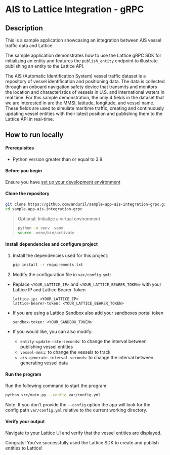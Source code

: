 # AIS to Lattice Integration - gRPC

## Description
This is a sample application showcasing an integration between AIS vessel traffic data and Lattice.

The sample application demonstrates how to use the Lattice gRPC SDK for initializing an entity and features the `publish_entity` endpoint to illustrate publishing an entity to the Lattice API.

The AIS (Automatic Identification System) vessel traffic dataset is a repository of vessel identification and positioning data. The data is collected through an onboard navigation safety device that transmits and monitors the location and characteristics of vessels in U.S. and international waters in real time. For this sample demonstration, the only 4 fields in the dataset that we are interested in are the MMSI, latitude, longitude, and vessel name. These fields are used to simulate maritime traffic, creating and continuously updating vessel entities with their latest position and publishing them to the Lattice API in real-time.

## How to run locally

#### Prerequisites
- Python version greater than or equal to 3.9

#### Before you begin
Ensure you have [set up your development environment](https://docs.anduril.com/category/getting-started)

#### Clone the repository

```bash
git clone https://github.com/anduril/sample-app-ais-integration-grpc.git sample-app-ais-integration-grpc
cd sample-app-ais-integration-grpc
```

> Optional: Initialize a virtual environment
> ```bash
> python -m venv .venv
> source .venv/bin/activate
> ```

#### Install dependencies and configure project

1. Install the dependencies used for this project:
    ```bash
    pip install -r requirements.txt
    ```

2. Modify the configuration file in `var/config.yml`:
* Replace `<YOUR_LATTICE_IP>` and `<YOUR_LATTICE_BEARER_TOKEN>` with your Lattice IP and Lattice Bearer Token
    ```
    lattice-ip: <YOUR_LATTICE_IP>
    lattice-bearer-token: <YOUR_LATTICE_BEARER_TOKEN>
    ```
* If you are using a Lattice Sandbox also add your sandboxes portal token
    ```
    sandbox-token: <YOUR_SANDBOX_TOKEN>
    ```

* If you would like, you can also modify:
    - `entity-update-rate-seconds`: to change the interval between publishing vessel entities
    - `vessel-mmsi`: to change the vessels to track
    - `ais-generate-interval-seconds`: to change the interval between generating vessel data

#### Run the program

Run the following command to start the program
```bash
python src/main.py --config var/config.yml
```

Note: If you don't provide the `--config` option the app will look for the config path `var/config.yml`
relative to the current working directory.

#### Verify your output
Navigate to your Lattice UI and verify that the vessel entities are displayed.

Congrats! You've successfully used the Lattice SDK to create and publish entities to Lattice!
